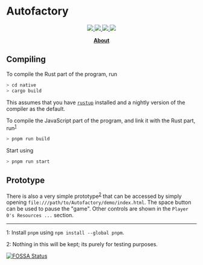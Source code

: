 <!-- markdownlint-disable no-inline-html no-bare-urls line-length header-increment commands-show-output -->

# Autofactory

<p align="center">
<a href="https://discord.gg/GCz7KgG">
    <img src="https://img.shields.io/discord/726947023231647798.svg?logo=discord&colorB=7289DA">
</a>
<a href="https://github.com/iMplode-nZ/Autofactory/actions">
    <img src="https://img.shields.io/github/workflow/status/iMplode-nZ/Autofactory/Rust">
</a>
<a href="https://github.com/iMplode-nZ/Autofactory/blob/main/LICENSE.md">
    <img src="https://img.shields.io/badge/license-GPL--3.0-brightgreen">
</a>
<a href="https://app.fossa.com/projects/git%2Bgithub.com%2FiMplode-nZ%2FAutofactory?ref=badge_shield" alt="FOSSA Status"><img src="https://app.fossa.com/api/projects/git%2Bgithub.com%2FiMplode-nZ%2FAutofactory.svg?type=shield"/></a>
</p>
<p align="center">
    <strong> <a href="https://youxplode.com/md.html?Autofactory">About</a> </strong>
</p>

## Compiling

To compile the Rust part of the program, run

```bash
> cd native
> cargo build
```

This assumes that you have [`rustup`](https://rustup.rs/) installed and a nightly version of the compiler as the default.

To compile the JavaScript part of the program, and link it with the Rust part, run<sup>[1](#fn1)</sup>

```bash
> pnpm run build
```

Start using

```bash
> pnpm run start
```

## Prototype

There is also a very simple prototype<sup>[2](#fn2)</sup> that can be accessed by simply opening `file:///path/to/Autofactory/demo/index.html`. The space button can be used to pause the "game". Other controls are shown in the `Player 0's Resources ...` section.

---

<a name="fn1">1</a>: Install `pnpm` using `npm install --global pnpm`.

<a name="fn2">2</a>: Nothing in this will be kept; its purely for testing purposes.

[![FOSSA Status](https://app.fossa.com/api/projects/git%2Bgithub.com%2FiMplode-nZ%2FAutofactory.svg?type=large)](https://app.fossa.com/projects/git%2Bgithub.com%2FiMplode-nZ%2FAutofactory?ref=badge_large)
